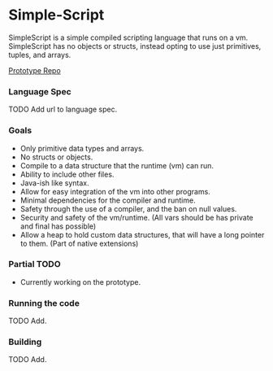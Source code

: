 # Simple-Script
SimpleScript is a simple compiled scripting language that runs on a vm.
SimpleScript has no objects or structs, instead opting to use just primitives, tuples, and arrays.

[Prototype Repo](https://github.com/harmless-tech/Simple-Script-Prototype)

### Language Spec
TODO Add url to language spec.

### Goals
- Only primitive data types and arrays.
- No structs or objects.
- Compile to a data structure that the runtime (vm) can run.
- Ability to include other files.
- Java-ish like syntax.
- Allow for easy integration of the vm into other programs.
- Minimal dependencies for the compiler and runtime.
- Safety through the use of a compiler, and the ban on null values.
- Security and safety of the vm/runtime. (All vars should be has private and final has possible)
- Allow a heap to hold custom data structures, that will have a long pointer to them. (Part of native extensions)

### Partial TODO
- Currently working on the prototype.

### Running the code
TODO Add.

### Building
TODO Add.